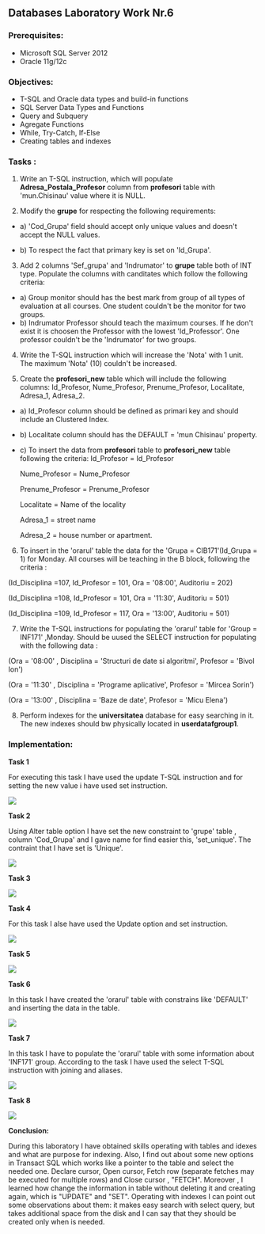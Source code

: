## Databases Laboratory Work Nr.6


### Prerequisites:
  - Microsoft SQL Server 2012
  - Oracle 11g/12c

### Objectives:
  - T-SQL and Oracle data types and build-in functions
  - SQL Server Data Types and Functions
  - Query and Subquery
  - Agregate Functions
  - While, Try-Catch, If-Else
  - Creating tables and indexes

  
  
### Tasks : 

1. Write an T-SQL instruction, which will populate **Adresa_Postala_Profesor** column from **profesori** table with 'mun.Chisinau' value
where it is NULL.

2. Modify the **grupe** for respecting the following requirements:

- a) 'Cod_Grupa' field should accept only unique values and doesn't accept the NULL values. 

- b) To respect the fact that primary key is set on 'Id_Grupa'.

3. Add 2 columns 'Sef_grupa' and 'Indrumator' to **grupe** table both of INT type. Populate the columns with canditates which follow the
following criteria:

- a) Group monitor should has the best mark from group of all types of evaluation at all courses. One student couldn't be the monitor for
two groups.
- b) Indrumator Professor should teach the maximum courses. If he don't exist it is choosen the Professor with the lowest 'Id_Professor'.
One professor couldn't be the 'Indrumator' for two groups.

4. Write the T-SQL instruction which will increase the 'Nota' with 1 unit. The maximum 'Nota' (10) couldn't be increased.

5. Create the **profesori_new** table which will include the following columns: Id_Profesor, Nume_Profesor, Prenume_Profesor, Localitate,
Adresa_1, Adresa_2.

- a) Id_Profesor column should be defined as primari key and should include an Clustered Index.

- b) Localitate column should has the DEFAULT = 'mun Chisinau' property.

- c) To insert the data from **profesori** table to **profesori_new** table following the criteria:
  Id_Profesor = Id_Profesor 
  
  Nume_Profesor = Nume_Profesor
  
  Prenume_Profesor = Prenume_Profesor
  
  Localitate = Name of the locality
  
  Adresa_1 = street name
  
  Adresa_2 = house number or apartment.
  
 6. To insert in the 'orarul' table the data for the 'Grupa = CIB171'(Id_Grupa = 1) for Monday. All courses will be teaching in the 
 B block, following the criteria : 
 
 (Id_Disciplina =107, Id_Profesor = 101, Ora = '08:00', Auditoriu = 202) 
 
 (Id_Disciplina =108, Id_Profesor = 101, Ora = '11:30', Auditoriu = 501) 
 
 (Id_Disciplina =109, Id_Profesor = 117, Ora = '13:00', Auditoriu = 501)
 
 7. Write the T-SQL instructions for populating the 'orarul' table for 'Group = INF171' ,Monday. Should be uused the SELECT instruction 
 for populating with the following data  : 
 
 (Ora = '08:00' , Disciplina = 'Structuri de date si algoritmi', Profesor = 'Bivol Ion')
 
 (Ora = '11:30' , Disciplina = 'Programe aplicative', Profesor = 'Mircea Sorin') 
 
 (Ora = '13:00' , Disciplina = 'Baze de date', Profesor = 'Micu Elena')
 
 8. Perform indexes for the **universitatea** database for easy searching in it. The new indexes should bw physically located in 
 **userdatafgroup1**. 

### Implementation:
**Task 1** 

For executing this task I have used the update T-SQL instruction and for setting the new value i have used set instruction.

![](https://github.com/DEMENCI/BCD-Laboratories-readme/blob/master/Laboratory6/Pictures/lab6_1.png) 

**Task 2** 

Using Alter table option I have set the new constraint to 'grupe' table , column 'Cod_Grupa' and I gave name for find easier this, 'set_unique'. The contraint that I have set is 'Unique'.

![](https://github.com/DEMENCI/BCD-Laboratories-readme/blob/master/Laboratory6/Pictures/lab6_2.png) 

**Task 3** 

![](https://github.com/DEMENCI/BCD-Laboratories-readme/blob/master/Laboratory6/Pictures/lab6_3.png)  

**Task 4** 

For this task I alse have used the Update option and set instruction. 

![](https://github.com/gzaharia/BDC_Labs/blob/master/Laboratory_Work_N6/Screens/Task4.PNG) 

**Task 5** 

![](https://github.com/DEMENCI/BCD-Laboratories-readme/blob/master/Laboratory6/Pictures/lab6_5.pngG) 

**Task 6** 

In this task I have created the 'orarul' table with constrains like 'DEFAULT' and inserting the data in the table. 

![](https://github.com/DEMENCI/BCD-Laboratories-readme/blob/master/Laboratory6/Pictures/lab6_6.png) 

**Task 7** 

In this task I have to populate the 'orarul' table with some information about 'INF171' group. According to the task I have used the select T-SQL instruction with joining and aliases.

![](https://github.com/DEMENCI/BCD-Laboratories-readme/blob/master/Laboratory6/Pictures/lab6_7.png) 

**Task 8**


![](https://github.com/DEMENCI/BCD-Laboratories-readme/blob/master/Laboratory6/Pictures/lab6_8.png) 


**Conclusion:** 

During this laboratory I have obtained skills operating with tables and idexes and what are purpose for indexing. Also, I find out about some new options in Transact SQL which works like a pointer to the table and select the needed one. Declare cursor, Open cursor, Fetch row (separate fetches may be executed for multiple rows) and Close cursor , "FETCH". Moreover , I learned how change the information in table without deleting it and creating again, which is "UPDATE" and "SET". Operating with indexes I can point out some observations about them: it makes easy search with select query, but takes additional space from the disk and I can say that they should be created only when is needed.
